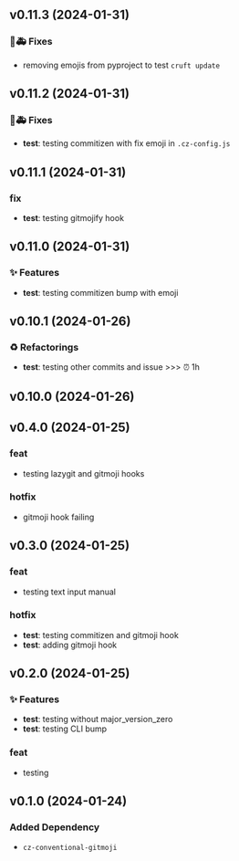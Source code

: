 ## v0.11.3 (2024-01-31)

### 🐛🚑️ Fixes

- removing emojis from pyproject to test `cruft update`

## v0.11.2 (2024-01-31)

### 🐛🚑️ Fixes

- **test**: testing commitizen with fix emoji in `.cz-config.js`

## v0.11.1 (2024-01-31)

### fix

- **test**: testing gitmojify hook

## v0.11.0 (2024-01-31)

### ✨ Features

- **test**: testing commitizen bump with emoji

## v0.10.1 (2024-01-26)

### ♻️  Refactorings

- **test**: testing other commits and issue >>> ⏰ 1h

## v0.10.0 (2024-01-26)

## v0.4.0 (2024-01-25)

### feat

- testing lazygit and gitmoji hooks

### hotfix

- gitmoji hook failing

## v0.3.0 (2024-01-25)

### feat

- testing text input manual

### hotfix

- **test**: testing commitizen and gitmoji hook
- **test**: adding gitmoji hook

## v0.2.0 (2024-01-25)

### ✨ Features

- **test**: testing without major_version_zero
- **test**: testing CLI bump

### feat

- testing

## v0.1.0 (2024-01-24)

### Added Dependency

- `cz-conventional-gitmoji`
